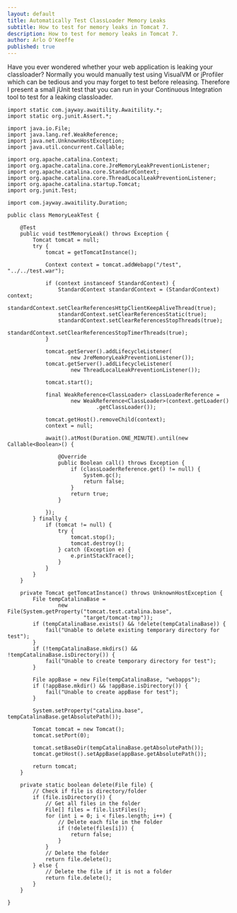 ```yaml
---
layout: default
title: Automatically Test ClassLoader Memory Leaks
subtitle: How to test for memory leaks in Tomcat 7.
description: How to test for memory leaks in Tomcat 7.
author: Arlo O'Keeffe
published: true
---
```


Have you ever wondered whether your web application is leaking your classloader? Normally you would manually test using VisualVM or jProfiler which can be tedious and you may forget to test before releasing. Therefore I present a small jUnit test that you can run in your Continuous Integration tool to test for a leaking classloader.

    import static com.jayway.awaitility.Awaitility.*;
    import static org.junit.Assert.*;

    import java.io.File;
    import java.lang.ref.WeakReference;
    import java.net.UnknownHostException;
    import java.util.concurrent.Callable;

    import org.apache.catalina.Context;
    import org.apache.catalina.core.JreMemoryLeakPreventionListener;
    import org.apache.catalina.core.StandardContext;
    import org.apache.catalina.core.ThreadLocalLeakPreventionListener;
    import org.apache.catalina.startup.Tomcat;
    import org.junit.Test;

    import com.jayway.awaitility.Duration;

    public class MemoryLeakTest {

        @Test
        public void testMemoryLeak() throws Exception {
            Tomcat tomcat = null;
            try {
                tomcat = getTomcatInstance();

                Context context = tomcat.addWebapp("/test", "../../test.war");

                if (context instanceof StandardContext) {
                    StandardContext standardContext = (StandardContext) context;
                    standardContext.setClearReferencesHttpClientKeepAliveThread(true);
                    standardContext.setClearReferencesStatic(true);
                    standardContext.setClearReferencesStopThreads(true);
                    standardContext.setClearReferencesStopTimerThreads(true);
                }

                tomcat.getServer().addLifecycleListener(
                        new JreMemoryLeakPreventionListener());
                tomcat.getServer().addLifecycleListener(
                        new ThreadLocalLeakPreventionListener());

                tomcat.start();

                final WeakReference<ClassLoader> classLoaderReference =
                        new WeakReference<ClassLoader>(context.getLoader()
                                .getClassLoader());

                tomcat.getHost().removeChild(context);
                context = null;

                await().atMost(Duration.ONE_MINUTE).until(new Callable<Boolean>() {

                    @Override
                    public Boolean call() throws Exception {
                        if (classLoaderReference.get() != null) {
                            System.gc();
                            return false;
                        }
                        return true;
                    }

                });
            } finally {
                if (tomcat != null) {
                    try {
                        tomcat.stop();
                        tomcat.destroy();
                    } catch (Exception e) {
                        e.printStackTrace();
                    }
                }
            }
        }

        private Tomcat getTomcatInstance() throws UnknownHostException {
            File tempCatalinaBase =
                    new File(System.getProperty("tomcat.test.catalina.base",
                            "target/tomcat-tmp"));
            if (tempCatalinaBase.exists() && !delete(tempCatalinaBase)) {
                fail("Unable to delete existing temporary directory for test");
            }
            if (!tempCatalinaBase.mkdirs() && !tempCatalinaBase.isDirectory()) {
                fail("Unable to create temporary directory for test");
            }

            File appBase = new File(tempCatalinaBase, "webapps");
            if (!appBase.mkdir() && !appBase.isDirectory()) {
                fail("Unable to create appBase for test");
            }

            System.setProperty("catalina.base", tempCatalinaBase.getAbsolutePath());

            Tomcat tomcat = new Tomcat();
            tomcat.setPort(0);

            tomcat.setBaseDir(tempCatalinaBase.getAbsolutePath());
            tomcat.getHost().setAppBase(appBase.getAbsolutePath());

            return tomcat;
        }

        private static boolean delete(File file) {
            // Check if file is directory/folder
            if (file.isDirectory()) {
                // Get all files in the folder
                File[] files = file.listFiles();
                for (int i = 0; i < files.length; i++) {
                    // Delete each file in the folder
                    if (!delete(files[i])) {
                        return false;
                    }
                }
                // Delete the folder
                return file.delete();
            } else {
                // Delete the file if it is not a folder
                return file.delete();
            }
        }

    }